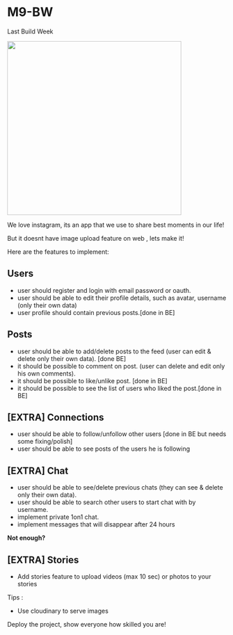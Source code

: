 # M9-BW

Last Build Week

<img src="https://www.freepnglogos.com/uploads/instagram-logo-png-transparent-0.png" width="400">

We love instagram, its an app that we use to share best moments in our life!

But it doesnt have image upload feature on web , lets make it!

Here are the features to implement:

## Users

- user should register and login with email password or oauth.
- user should be able to edit their profile details, such as avatar, username (only their own data)
- user profile should contain previous posts.[done in BE]

## Posts

- user should be able to add/delete posts to the feed (user can edit & delete only their own data). [done BE]
- it should be possible to comment on post. (user can delete and edit only his own comments).
- it should be possible to like/unlike post. [done in BE]
- it should be possible to see the list of users who liked the post.[done in BE]

## [EXTRA] Connections

- user should be able to follow/unfollow other users [done in BE but needs some fixing/polish]
- user should be able to see posts of the users he is following

## [EXTRA] Chat

- user should be able to see/delete previous chats (they can see & delete only their own data).
- user should be able to search other users to start chat with by username.
- implement private 1on1 chat.
- implement messages that will disappear after 24 hours

**Not enough?**

## [EXTRA] Stories

- Add stories feature to upload videos (max 10 sec) or photos to your stories

Tips :

- Use cloudinary to serve images

Deploy the project, show everyone how skilled you are!
